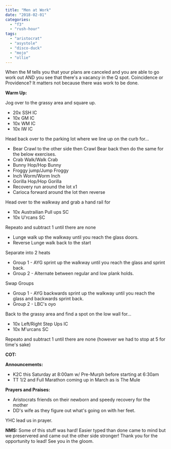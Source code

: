 ```yaml
---
title: "Men at Work"
date: "2018-02-01"
categories: 
  - "f3"
  - "rush-hour"
tags: 
  - "aristocrat"
  - "asystole"
  - "disco-duck"
  - "mojo"
  - "ollie"
---
```


When the M tells you that your plans are canceled and you are able to go work out AND you see that there's a vacancy in the Q spot. Coincidence or Providence? It matters not because there was work to be done.

**Warm Up:**

Jog over to the grassy area and square up.

- 20x SSH IC
- 10x GM IC
- 10x WM IC
- 10x IW IC

Head back over to the parking lot where we line up on the curb for...

- Bear Crawl to the other side then Crawl Bear back then do the same for the below exercises.
- Crab Walk/Walk Crab
- Bunny Hop/Hop Bunny
- Froggy jump/Jump Froggy
- Inch Worm/Worm Inch
- Gorilla Hop/Hop Gorilla
- Recovery run around the lot x1
- Carioca forward around the lot then reverse

Head over to the walkway and grab a hand rail for

- 10x Austrailian Pull ups SC
- 10x U'rcans SC

Repeato and subtract 1 until there are none

- Lunge walk up the walkway until you reach the glass doors.
- Reverse Lunge walk back to the start

Separate into 2 heats

- Group 1 - AYG sprint up the walkway until you reach the glass and sprint back.
- Group 2 - Alternate between regular and low plank holds.

Swap Groups

- Group 1 - AYG backwards sprint up the walkway until you reach the glass and backwards sprint back.
- Group 2 - LBC's oyo

Back to the grassy area and find a spot on the low wall for...

- 10x Left/Right Step Ups IC
- 10x M'urcans SC

Repeato and subtract 1 until there are none (however we had to stop at 5 for time's sake)

**COT:**

**Announcements:** 

- K2C this Saturday at 8:00am w/ Pre-Murph before starting at 6:30am
- TT 1/2 and Full Marathon coming up in March as is The Mule

**Prayers and Praises:**

- Aristocrats friends on their newborn and speedy recovery for the mother
- DD's wife as they figure out what's going on with her feet.

YHC lead us in prayer.

**NMS:** Some of this stuff was hard! Easier typed than done came to mind but we preservered and came out the other side stronger! Thank you for the opportunity to lead! See you in the gloom.
